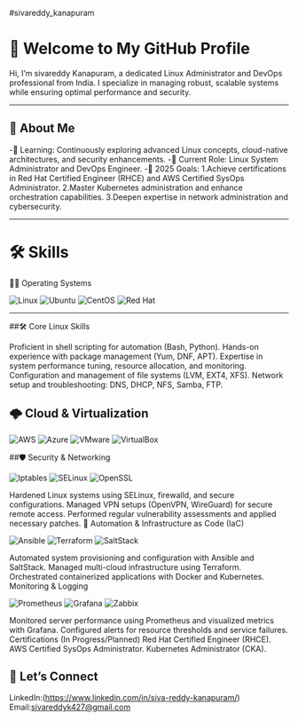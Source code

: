  #sivareddy_kanapuram

# 👋 Welcome to My GitHub Profile  
Hi, I’m sivareddy Kanapuram, a dedicated Linux Administrator and DevOps professional from India. I specialize in managing robust, scalable systems while ensuring optimal performance and security.

---

## 📌 About Me  

-🌱 Learning: Continuously exploring advanced Linux concepts, cloud-native architectures, and security enhancements.
-💼 Current Role: Linux System Administrator and DevOps Engineer.
-🎯 2025 Goals:
     1.Achieve certifications in Red Hat Certified Engineer (RHCE) and AWS Certified SysOps Administrator.
     2.Master Kubernetes administration and enhance orchestration capabilities.
     3.Deepen expertise in network administration and cybersecurity. 

---

# 🛠️ Skills  

🧑‍💻 Operating Systems
<p align="left"> <img src="https://img.shields.io/badge/Linux-FCC624?style=for-the-badge&logo=linux&logoColor=black" alt="Linux" /> <img src="https://img.shields.io/badge/Ubuntu-E95420?style=for-the-badge&logo=ubuntu&logoColor=white" alt="Ubuntu" /> <img src="https://img.shields.io/badge/CentOS-262577?style=for-the-badge&logo=centos&logoColor=white" alt="CentOS" /> <img src="https://img.shields.io/badge/Red%20Hat-EE0000?style=for-the-badge&logo=redhat&logoColor=white" alt="Red Hat" /> </p>

---

##🛠️ Core Linux Skills

Proficient in shell scripting for automation (Bash, Python).
Hands-on experience with package management (Yum, DNF, APT).
Expertise in system performance tuning, resource allocation, and monitoring.
Configuration and management of file systems (LVM, EXT4, XFS).
Network setup and troubleshooting: DNS, DHCP, NFS, Samba, FTP.

## 🌩️ Cloud & Virtualization

<p align="left"> <img src="https://img.shields.io/badge/AWS-232F3E?style=for-the-badge&logo=amazon-aws&logoColor=white" alt="AWS" /> <img src="https://img.shields.io/badge/Azure-0078D4?style=for-the-badge&logo=microsoft-azure&logoColor=white" alt="Azure" /> <img src="https://img.shields.io/badge/VMware-607078?style=for-the-badge&logo=vmware&logoColor=white" alt="VMware" /> <img 
src="https://img.shields.io/badge/VirtualBox-183A61?style=for-the-badge&logo=virtualbox&logoColor=white" alt="VirtualBox" /> </p>

##🛡️ Security & Networking

<p align="left"> <img src="https://img.shields.io/badge/Iptables-0088CC?style=for-the-badge" alt="Iptables" /> <img src="https://img.shields.io/badge/SELinux-FCC624?style=for-the-badge&logo=linux&logoColor=black" alt="SELinux" /> <img src="https://img.shields.io/badge/OpenSSL-721817?style=for-the-badge&logo=openssl&logoColor=white" alt="OpenSSL" /> </p>
Hardened Linux systems using SELinux, firewalld, and secure configurations.
Managed VPN setups (OpenVPN, WireGuard) for secure remote access.
Performed regular vulnerability assessments and applied necessary patches.
🔧 Automation & Infrastructure as Code (IaC)
<p align="left"> <img src="https://img.shields.io/badge/Ansible-EE0000?style=for-the-badge&logo=ansible&logoColor=white" alt="Ansible" /> <img src="https://img.shields.io/badge/Terraform-623CE4?style=for-the-badge&logo=terraform&logoColor=white" alt="Terraform" /> <img src="https://img.shields.io/badge/SaltStack-00C7B7?style=for-the-badge&logo=saltstack&logoColor=white" alt="SaltStack" /> </p>
Automated system provisioning and configuration with Ansible and SaltStack.
Managed multi-cloud infrastructure using Terraform.
Orchestrated containerized applications with Docker and Kubernetes.
Monitoring & Logging
<p align="left"> <img src="https://img.shields.io/badge/Prometheus-E6522C?style=for-the-badge&logo=prometheus&logoColor=white" alt="Prometheus" /> <img src="https://img.shields.io/badge/Grafana-F46800?style=for-the-badge&logo=grafana&logoColor=white" alt="Grafana" /> <img src="https://img.shields.io/badge/Zabbix-DB0A0A?style=for-the-badge&logo=zabbix&logoColor=white" alt="Zabbix" /> </p>
Monitored server performance using Prometheus and visualized metrics with Grafana.
Configured alerts for resource thresholds and service failures.
Certifications (In Progress/Planned)
Red Hat Certified Engineer (RHCE).
AWS Certified SysOps Administrator.
Kubernetes Administrator (CKA).


## 📣 Let’s Connect

LinkedIn:(https://www.linkedin.com/in/siva-reddy-kanapuram/)
Email:sivareddyk427@gmail.com
